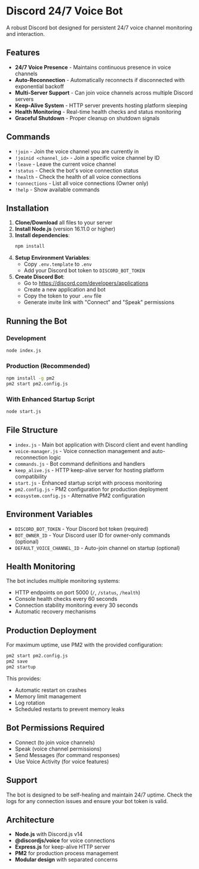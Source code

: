 # Discord 24/7 Voice Bot

A robust Discord bot designed for persistent 24/7 voice channel monitoring and interaction.

## Features

- **24/7 Voice Presence** - Maintains continuous presence in voice channels
- **Auto-Reconnection** - Automatically reconnects if disconnected with exponential backoff
- **Multi-Server Support** - Can join voice channels across multiple Discord servers
- **Keep-Alive System** - HTTP server prevents hosting platform sleeping
- **Health Monitoring** - Real-time health checks and status monitoring
- **Graceful Shutdown** - Proper cleanup on shutdown signals

## Commands

- `!join` - Join the voice channel you are currently in
- `!joinid <channel_id>` - Join a specific voice channel by ID
- `!leave` - Leave the current voice channel
- `!status` - Check the bot's voice connection status
- `!health` - Check the health of all voice connections
- `!connections` - List all voice connections (Owner only)
- `!help` - Show available commands

## Installation

1. **Clone/Download** all files to your server
2. **Install Node.js** (version 16.11.0 or higher)
3. **Install dependencies**:
   ```bash
   npm install
   ```
4. **Setup Environment Variables**:
   - Copy `.env.template` to `.env`
   - Add your Discord bot token to `DISCORD_BOT_TOKEN`
5. **Create Discord Bot**:
   - Go to https://discord.com/developers/applications
   - Create a new application and bot
   - Copy the token to your `.env` file
   - Generate invite link with "Connect" and "Speak" permissions

## Running the Bot

### Development
```bash
node index.js
```

### Production (Recommended)
```bash
npm install -g pm2
pm2 start pm2.config.js
```

### With Enhanced Startup Script
```bash
node start.js
```

## File Structure

- `index.js` - Main bot application with Discord client and event handling
- `voice-manager.js` - Voice connection management and auto-reconnection logic
- `commands.js` - Bot command definitions and handlers
- `keep_alive.js` - HTTP keep-alive server for hosting platform compatibility
- `start.js` - Enhanced startup script with process monitoring
- `pm2.config.js` - PM2 configuration for production deployment
- `ecosystem.config.js` - Alternative PM2 configuration

## Environment Variables

- `DISCORD_BOT_TOKEN` - Your Discord bot token (required)
- `BOT_OWNER_ID` - Your Discord user ID for owner-only commands (optional)
- `DEFAULT_VOICE_CHANNEL_ID` - Auto-join channel on startup (optional)

## Health Monitoring

The bot includes multiple monitoring systems:
- HTTP endpoints on port 5000 (`/`, `/status`, `/health`)
- Console health checks every 60 seconds
- Connection stability monitoring every 30 seconds
- Automatic recovery mechanisms

## Production Deployment

For maximum uptime, use PM2 with the provided configuration:

```bash
pm2 start pm2.config.js
pm2 save
pm2 startup
```

This provides:
- Automatic restart on crashes
- Memory limit management
- Log rotation
- Scheduled restarts to prevent memory leaks

## Bot Permissions Required

- Connect (to join voice channels)
- Speak (voice channel permissions)
- Send Messages (for command responses)
- Use Voice Activity (for voice features)

## Support

The bot is designed to be self-healing and maintain 24/7 uptime. Check the logs for any connection issues and ensure your bot token is valid.

## Architecture

- **Node.js** with Discord.js v14
- **@discordjs/voice** for voice connections
- **Express.js** for keep-alive HTTP server
- **PM2** for production process management
- **Modular design** with separated concerns